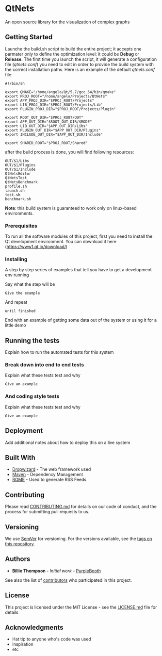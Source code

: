 # QtNets

An open source library for the visualization of complex graphs

## Getting Started

Launche the build.sh script to build the entire project; it accepts one parmater only to define the optimization level: it could be **Debug** or **Release**.
The first time you launch the script, it will generate a configuration file (_qtnets.conf_) you need to edit in order to provide the build system with the correct installation paths.
Here is an example of the default _qtnets.conf_ file:
```
#!/bin/sh

export QMAKE="/home/angelo/Qt/5.7/gcc_64/bin/qmake"
export PROJ_ROOT="/home/angelo/Projects/QtNets"
export APP_PROJ_DIR="$PROJ_ROOT/Projects"
export LIB_PROJ_DIR="$PROJ_ROOT/Projects/Lib"
export PLUGIN_PROJ_DIR="$PROJ_ROOT/Projects/Plugin"

export ROOT_OUT_DIR="$PROJ_ROOT/OUT"
export APP_OUT_DIR="$ROOT_OUT_DIR/$MODE"
export LIB_OUT_DIR="$APP_OUT_DIR/Libs"
export PLUGIN_OUT_DIR="$APP_OUT_DIR/Plugins"
export INCLUDE_OUT_DIR="$APP_OUT_DIR/Include"

export SHARED_ROOT="$PROJ_ROOT/Shared"
```

after the build process is done, you will find following resources:
```
OUT/$1/Libs
OUT/$1/Plugins
OUT/$1/Include
QtNetsEditor
QtNetsTest
QtNetsBenchmark
profile.sh
launch.sh
test.sh
benchmark.sh
```


**Note**: this build system is guaranteed to work only on linux-based environments.

### Prerequisites

To run all the software modules of this project, first you need to install the Qt development environment. You can download it here (https://www1.qt.io/download/)


### Installing

A step by step series of examples that tell you have to get a development env running

Say what the step will be

```
Give the example
```

And repeat

```
until finished
```

End with an example of getting some data out of the system or using it for a little demo

## Running the tests

Explain how to run the automated tests for this system

### Break down into end to end tests

Explain what these tests test and why

```
Give an example
```

### And coding style tests

Explain what these tests test and why

```
Give an example
```

## Deployment

Add additional notes about how to deploy this on a live system

## Built With

* [Dropwizard](http://www.dropwizard.io/1.0.2/docs/) - The web framework used
* [Maven](https://maven.apache.org/) - Dependency Management
* [ROME](https://rometools.github.io/rome/) - Used to generate RSS Feeds

## Contributing

Please read [CONTRIBUTING.md](https://gist.github.com/PurpleBooth/b24679402957c63ec426) for details on our code of conduct, and the process for submitting pull requests to us.

## Versioning

We use [SemVer](http://semver.org/) for versioning. For the versions available, see the [tags on this repository](https://github.com/your/project/tags). 

## Authors

* **Billie Thompson** - *Initial work* - [PurpleBooth](https://github.com/PurpleBooth)

See also the list of [contributors](https://github.com/your/project/contributors) who participated in this project.

## License

This project is licensed under the MIT License - see the [LICENSE.md](LICENSE.md) file for details

## Acknowledgments

* Hat tip to anyone who's code was used
* Inspiration
* etc
